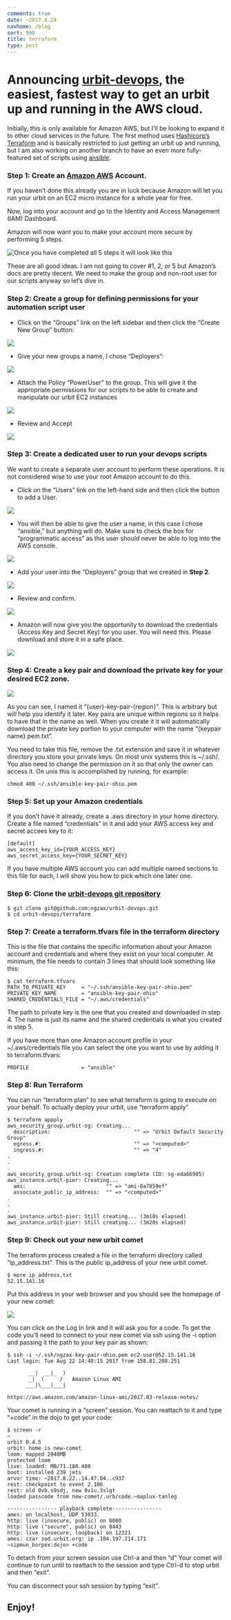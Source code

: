 ```yaml
---
comments: true
date: ~2017.8.24
navhome: /blog
sort: 998
title: terraform
type: post
---
```


# Announcing [urbit-devops](https://github.com/ngzax/urbit-devops), the easiest, fastest way to get an urbit up and running in the AWS cloud.

Initially, this is only available for Amazon AWS, but I’ll be looking to expand it to other cloud services in the future. The first method uses [Hashicorp’s Terraform](https://www.terraform.io) and is basically restricted to just getting an urbit up and running, but I am also working on another branch to have an even more fully-featured set of scripts using [ansible](https://www.ansible.com).


### Step 1: Create an [Amazon AWS](https://aws.amazon.com) Account.

If you haven’t done this already you are in luck because Amazon will let you run your urbit on an EC2 micro instance for a whole year for free.

Now, log into your account and go to the Identity and Access Management (IAM) Dashboard.

Amazon will now want you to make your account more secure by performing 5 steps.


![Once you have completed all 5 steps it will look like this](http://www.ngzax.com/images/terraform/amazon-security-status.png)


These are all good ideas. I am not going to cover #1, 2, or 5 but Amazon’s docs are pretty decent. We need to make the group and non-root user for our scripts anyway so let’s dive in.


### Step 2: Create a group for defining permissions for your automation script user


- Click on the “Groups” link on the left sidebar and then click the “Create New Group” button:

![](http://www.ngzax.comhttp://www.ngzax.com/images/terraform/create-group-0.png)

- Give your new groups a name, I chose “Deployers”:

![](http://www.ngzax.com/images/terraform/create-group-1.png)

- Attach the Policy “PowerUser” to the group. This will give it the appropriate permissions for our scripts to be able to create and manipulate our urbit EC2 instances

![](http://www.ngzax.com/images/terraform/create-group-2.png)

- Review and Accept

![](http://www.ngzax.com/images/terraform/create-group-3.png)


### Step 3: Create a dedicated user to run your devops scripts

We want to create a separate user account to perform these operations. It is not considered wise to use your root Amazon account to do this.


- Click on the “Users” link on the left-hand side and then click the button to add a User.


![](http://www.ngzax.com/images/terraform/add-user-0.png)

- You will then be able to give the user a name, in this case I chose “ansible,” but anything will do. Make sure to check the box for “programmatic access” as this user should never be able to log into the AWS console.

![](http://www.ngzax.com/images/terraform/add-user-1.png)

- Add your user into the “Deployers” group that we created in **Step 2**.

![](http://www.ngzax.com/images/terraform/add-user-2.png)

- Review and confirm.

![](http://www.ngzax.com/images/terraform/add-user-3.png)

- Amazon will now give you the opportunity to download the credentials (Access Key and Secret Key) for you user. You will need this. Please download and store it in a safe place.

![](http://www.ngzax.com/images/terraform/add-user-4.png)

### Step 4: Create a key pair and download the private key for your desired EC2 zone.
![](http://www.ngzax.com/images/terraform/create-keypair-0.png)


As you can see, I named it “{user}-key-pair-{region}”. This is arbitrary but will help you identify it later. Key pairs are unique within regions so it helps to have that in the name as well. When you create it it will automatically download the private key portion to your computer with the name “{keypair name}.pem.txt”.

You need to take this file, remove the .txt extension and save it in whatever directory you store your private keys. On most unix systems this is ~/.ssh/. You also need to change the permission on it so that only the owner can access it. On unix this is accomplished by running, for example:


    chmod 400 ~/.ssh/ansible-key-pair-ohio.pem


### Step 5: Set up your Amazon credentials

If you don’t have it already, create a .aws directory in your home directory. Create a file named “credentials” in it and add your AWS access key and secret accees key to it:


    [default]
    aws_access_key_id={YOUR_ACCESS_KEY}
    aws_secret_access_key={YOUR_SECRET_KEY}

If you have multiple AWS account you can add multiple named sections to this file for each, I will show you how to pick which one later one.


### Step 6: Clone the [urbit-devops git repository](https://github.com/ngzax/urbit-devops)


    $ git clone git@github.com:ngzax/urbit-devops.git
    $ cd urbit-devops/terraform


### Step 7: Create a terraform.tfvars file in the terraform directory

This is the file that contains the specific information about your Amazon account and credentials and where they exist on your local computer. At minimum, the file needs to contain 3 lines that should look something like this:


    $ cat terraform.tfvars
    PATH_TO_PRIVATE_KEY     = "~/.ssh/ansible-key-pair-ohio.pem"
    PRIVATE_KEY_NAME        = "ansible-key-pair-ohio"
    SHARED_CREDENTIALS_FILE = "~/.aws/credentials"

The path to private key is the one that you created and downloaded in step 4. The name is just its name and the shared credentials is what you created in step 5.

If you have more than one Amazon account profile in your ~/.aws/credentials file you can select the one you want to use by adding it to terraform.tfvars:


    PROFILE                 = "ansible"


### Step 8: Run Terraform

You can run “terraform plan” to see what terraform is going to execute on your behalf. To actually deploy your urbit, use “terraform apply”


    $ terraform appply
    aws_security_group.urbit-sg: Creating...
      description:                           "" => "Urbit Default Security Group"
      egress.#:                              "" => "<computed>"
      ingress.#:                             "" => "4"
    .
    .
    .
    aws_security_group.urbit-sg: Creation complete (ID: sg-eda66985)
    aws_instance.urbit-pier: Creating...
      ami:                          "" => "ami-8a7859ef"
      associate_public_ip_address:  "" => "<computed>"
    .
    .
    .
    aws_instance.urbit-pier: Still creating... (3m10s elapsed)
    aws_instance.urbit-pier: Still creating... (3m20s elapsed)



### Step 9: Check out your new urbit comet

The terraform process created a file in the terraform directory called “ip_address.txt”. This is the public ip_address of your new urbit comet.


    $ more ip_address.txt
    52.15.141.16

Put this address in your web browser and you should see the homepage of your new comet:

![](http://www.ngzax.com/images/terraform/urbit-new-comet.png)

You can click on the Log In link and it will ask you for a code. To get the code you’ll need to connect to your new comet via ssh using the -i option and passing it the path to your key pair as shown:


    $ ssh -i ~/.ssh/ngzax-key-pair-ohio.pem ec2-user@52.15.141.16
    Last login: Tue Aug 22 14:40:15 2017 from 158.81.208.251

           __|  __|_  )
           _|  (     /   Amazon Linux AMI
          ___|\___|___|

    https://aws.amazon.com/amazon-linux-ami/2017.03-release-notes/

Your comet is running in a “screen” session. You can reattach to it and type “+code” in the dojo to get your code:


    $ screen -r
    ~
    urbit 0.4.5
    urbit: home is new-comet
    loom: mapped 2048MB
    protected loom
    live: loaded: MB/71.188.480
    boot: installed 239 jets
    arvo: time: ~2017.8.22..14.47.04..c937
    rest: checkpoint to event 2.106
    rest: old 0vb.s9sdj, new 0v1u.3slgt
    loaded passcode from new-comet/.urb/code.~maplux-tanleg

    ---------------- playback complete----------------
    ames: on localhost, UDP 53033.
    http: live (insecure, public) on 8080
    http: live ("secure", public) on 8443
    http: live (insecure, loopback) on 12321
    ames: czar zod.urbit.org: ip .104.197.214.171
    ~sipmun_borpex:dojo> +code

To detach from your screen session use Ctrl-a and then “d” Your comet will continue to run until to reattach to the session and type Ctrl-d to stop urbit and then “exit”.

You can disconnect your ssh session by typing “exit”.

## Enjoy!
